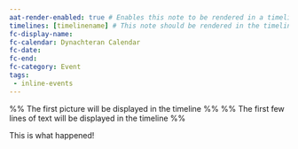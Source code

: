 ```yaml
---
aat-render-enabled: true # Enables this note to be rendered in a timeline.
timelines: [timelinename] # This note should be rendered in the timeline with the name "timeline" or "event"
fc-display-name: 
fc-calendar: Dynachteran Calendar
fc-date:
fc-end: 
fc-category: Event
tags: 
 - inline-events
---
```


%% The first picture will be displayed in the timeline %%
%% The first few lines of text will be displayed in the timeline %%

This is what happened!